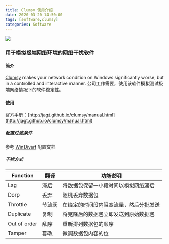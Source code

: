 ```yaml
---
title: Clumsy 使用介绍
date: 2020-03-20 14:50:00
tags: [software,clumsy]
categories: Software
---
```

<img src="http://jagt.github.io/clumsy/clumsy-demo.gif"/>

### 用于模拟极端网络环境的网络干扰软件
<!-- more -->
#### 简介
[Clumsy](https://github.com/jagt/clumsy) makes your network condition on Windows significantly worse, but in a controlled and interactive manner.
公司工作需要，使用该软件模拟测试极端网络情况下的软件稳定性。
#### 使用
官方手册：[http://jagt.github.io/clumsy/manual.html](http://jagt.github.io/clumsy/manual.html)

##### 配置过滤条件
参考 [WinDivert](https://reqrypt.org/windivert-doc.html#filter_language) 配置文档

##### 干扰方式

| Function | 翻译 | 功能说明 |
| ---- | ---- | ---- |
| Lag | 滞后 | 将数据包保留一小段时间以模拟网络滞后 |
| Dorp | 丢弃 | 随机丢弃数据包 |
| Throttle | 节流阀 | 在给定的时间段内阻塞流量，然后分批发送 |
| Duplicate | 复制 | 将克隆后的数据包立即发送到原始数据包 |
| Out of order | 乱序 | 重新排列数据包的顺序 |
| Tamper | 篡改 | 微调数据包内容的位 |